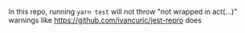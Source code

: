 In this repo, running `yarn test` will not throw "not wrapped in act(...)" warnings like https://github.com/ivancuric/jest-repro does
